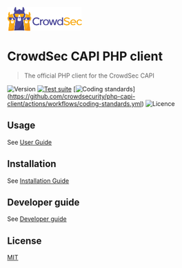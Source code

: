 ![CrowdSec Logo](https://raw.githubusercontent.com/crowdsecurity/php-capi-client/main/docs/images/logo_crowdsec.png)

# CrowdSec CAPI PHP client

> The official PHP client for the CrowdSec CAPI

![Version](https://img.shields.io/github/v/release/crowdsecurity/php-capi-client?include_prereleases)
[![Test suite](https://github.com/crowdsecurity/php-capi-client/actions/workflows/unit-and-integration-test.yml/badge.svg)](https://github.com/crowdsecurity/php-capi-client/actions/workflows/unit-and-integration-test.yml)
[![Coding standards](https://github.com/crowdsecurity/php-capi-client/actions/workflows/coding-standards.yml/badge.svg)]
(https://github.com/crowdsecurity/php-capi-client/actions/workflows/coding-standards.yml)
![Licence](https://img.shields.io/github/license/crowdsecurity/php-capi-client)


## Usage

See [User Guide](https://github.com/crowdsecurity/php-capi-client/blob/main/docs/USER_GUIDE.md)

## Installation

See [Installation Guide](https://github.com/crowdsecurity/php-capi-client/blob/main/docs/INSTALLATION_GUIDE.md)

## Developer guide

See [Developer guide](https://github.com/crowdsecurity/php-capi-client/blob/main/docs/DEVELOPER.md)


## License

[MIT](https://github.com/crowdsecurity/php-capi-client/blob/main/LICENSE)
